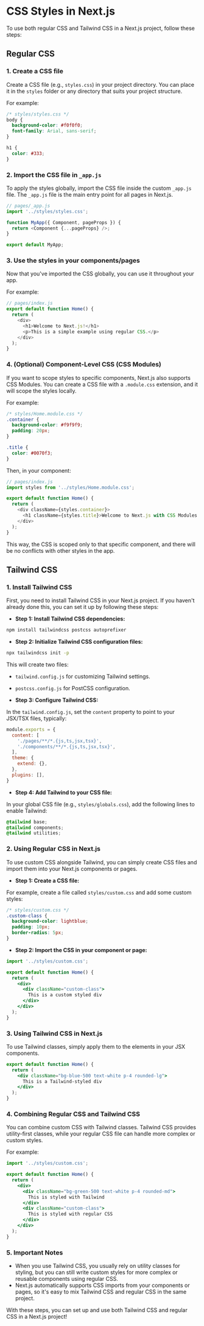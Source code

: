 # CSS Styles in Next.js
To use both regular CSS and Tailwind CSS in a Next.js project, follow these steps:

## Regular CSS
### 1. Create a CSS file
Create a CSS file (e.g., `styles.css`) in your project directory. You can place it in the `styles` folder or any directory that suits your project structure.

For example:
```css
/* styles/styles.css */
body {
  background-color: #f0f0f0;
  font-family: Arial, sans-serif;
}

h1 {
  color: #333;
}
```

### 2. Import the CSS file in `_app.js`
To apply the styles globally, import the CSS file inside the custom `_app.js` file. The `_app.js` file is the main entry point for all pages in Next.js.

```js
// pages/_app.js
import '../styles/styles.css';

function MyApp({ Component, pageProps }) {
  return <Component {...pageProps} />;
}

export default MyApp;
```

### 3. Use the styles in your components/pages
Now that you've imported the CSS globally, you can use it throughout your app.

For example:
```js
// pages/index.js
export default function Home() {
  return (
    <div>
      <h1>Welcome to Next.js!</h1>
      <p>This is a simple example using regular CSS.</p>
    </div>
  );
}
```

### 4. (Optional) Component-Level CSS (CSS Modules)
If you want to scope styles to specific components, Next.js also supports CSS Modules. You can create a CSS file with a `.module.css` extension, and it will scope the styles locally.

For example:
```css
/* styles/Home.module.css */
.container {
  background-color: #f9f9f9;
  padding: 20px;
}

.title {
  color: #0070f3;
}
```

Then, in your component:
```js
// pages/index.js
import styles from '../styles/Home.module.css';

export default function Home() {
  return (
    <div className={styles.container}>
      <h1 className={styles.title}>Welcome to Next.js with CSS Modules!</h1>
    </div>
  );
}
```

This way, the CSS is scoped only to that specific component, and there will be no conflicts with other styles in the app.

## Tailwind CSS
### 1. Install Tailwind CSS

First, you need to install Tailwind CSS in your Next.js project. If you haven't already done this, you can set it up by following these steps:

- **Step 1: Install Tailwind CSS dependencies:**

```bash
npm install tailwindcss postcss autoprefixer
```

- **Step 2: Initialize Tailwind CSS configuration files:**

```bash
npx tailwindcss init -p
```

This will create two files:
- `tailwind.config.js` for customizing Tailwind settings.
- `postcss.config.js` for PostCSS configuration.

- **Step 3: Configure Tailwind CSS:**

In the `tailwind.config.js`, set the `content` property to point to your JSX/TSX files, typically:

```javascript
module.exports = {
  content: [
    './pages/**/*.{js,ts,jsx,tsx}',
    './components/**/*.{js,ts,jsx,tsx}',
  ],
  theme: {
    extend: {},
  },
  plugins: [],
}
```

- **Step 4: Add Tailwind to your CSS file:**

In your global CSS file (e.g., `styles/globals.css`), add the following lines to enable Tailwind:

```css
@tailwind base;
@tailwind components;
@tailwind utilities;
```

### 2. Using Regular CSS in Next.js

To use custom CSS alongside Tailwind, you can simply create CSS files and import them into your Next.js components or pages.

- **Step 1: Create a CSS file:**

For example, create a file called `styles/custom.css` and add some custom styles:

```css
/* styles/custom.css */
.custom-class {
  background-color: lightblue;
  padding: 10px;
  border-radius: 5px;
}
```

- **Step 2: Import the CSS in your component or page:**

```jsx
import '../styles/custom.css';

export default function Home() {
  return (
    <div>
      <div className="custom-class">
        This is a custom styled div
      </div>
    </div>
  );
}
```

### 3. Using Tailwind CSS in Next.js

To use Tailwind classes, simply apply them to the elements in your JSX components.

```jsx
export default function Home() {
  return (
    <div className="bg-blue-500 text-white p-4 rounded-lg">
      This is a Tailwind-styled div
    </div>
  );
}
```

### 4. Combining Regular CSS and Tailwind CSS

You can combine custom CSS with Tailwind classes. Tailwind CSS provides utility-first classes, while your regular CSS file can handle more complex or custom styles.

For example:

```jsx
import '../styles/custom.css';

export default function Home() {
  return (
    <div>
      <div className="bg-green-500 text-white p-4 rounded-md">
        This is styled with Tailwind
      </div>
      <div className="custom-class">
        This is styled with regular CSS
      </div>
    </div>
  );
}
```

### 5. Important Notes

- When you use Tailwind CSS, you usually rely on utility classes for styling, but you can still write custom styles for more complex or reusable components using regular CSS.
- Next.js automatically supports CSS imports from your components or pages, so it's easy to mix Tailwind CSS and regular CSS in the same project.

With these steps, you can set up and use both Tailwind CSS and regular CSS in a Next.js project!